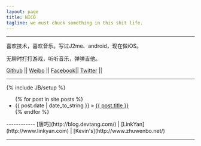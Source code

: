 ```yaml
---
layout: page
title: NICO
tagline: we must chuck something in this shit life.
---
```


------------

喜欢技术，喜欢音乐。写过J2me、android，现在做iOS。

无聊时打打游戏，听听音乐，弹弹吉他。

[Github](https://github.com/demon1105)      ||
[Weibo](http://weibo.com/demont)  			||
[Facebook](http://www.facebook.com/demon1105)||
[Twitter](http://twitter.com/demonNico) ||

------------

{% include JB/setup %}

<ul class="posts">
  {% for post in site.posts %}
    <li><span>{{ post.date | date_to_string }}</span> &raquo; <a href="{{ BASE_PATH }}{{ post.url }}">{{ post.title }}</a></li>
  {% endfor %}
</ul>
------------
[唐巧](http://blog.devtang.com/) | [LinkYan](http://www.linkyan.com) | [Kevin's](http://www.zhuwenbo.net/)

------------

<!--## To-Do

This theme is still unfinished. If you'd like to be added as a contributor, [please fork](http://github.com/plusjade/jekyll-bootstrap)!
We need to clean up the themes, make theme usage guides with theme-specific markup examples.-->


